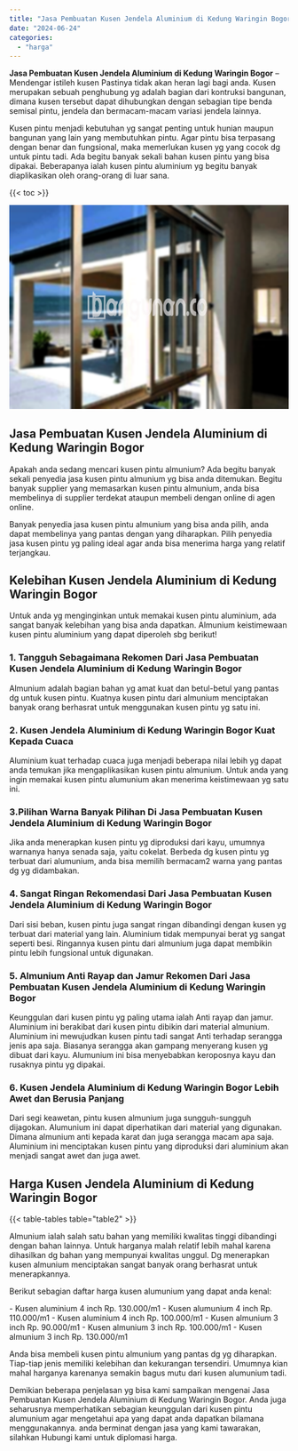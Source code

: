 ```yaml
---
title: "Jasa Pembuatan Kusen Jendela Aluminium di Kedung Waringin Bogor"
date: "2024-06-24"
categories: 
  - "harga"
---
```


**Jasa Pembuatan Kusen Jendela Aluminium di Kedung Waringin Bogor** – Mendengar istileh kusen Pastinya tidak akan heran lagi bagi anda. Kusen merupakan sebuah penghubung yg adalah bagian dari kontruksi bangunan, dimana kusen tersebut dapat dihubungkan dengan sebagian tipe benda semisal pintu, jendela dan bermacam-macam variasi jendela lainnya.

Kusen pintu menjadi kebutuhan yg sangat penting untuk hunian maupun bangunan yang lain yang membutuhkan pintu. Agar pintu bisa terpasang dengan benar dan fungsional, maka memerlukan kusen yg yang cocok dg untuk pintu tadi. Ada begitu banyak sekali bahan kusen pintu yang bisa dipakai. Beberapanya ialah kusen pintu aluminium yg begitu banyak diaplikasikan oleh orang-orang di luar sana.

{{< toc >}}

![Jasa Pembuatan Kusen Jendela Aluminium di Kedung Waringin Bogor](/images/harga-kusen-jendela-alumunium-02.png)

## Jasa Pembuatan Kusen Jendela Aluminium di Kedung Waringin Bogor

Apakah anda sedang mencari kusen pintu almunium? Ada begitu banyak sekali penyedia jasa kusen pintu almunium yg bisa anda ditemukan. Begitu banyak supplier yang memasarkan kusen pintu almunium, anda bisa membelinya di supplier terdekat ataupun membeli dengan online di agen online.

Banyak penyedia jasa kusen pintu almunium yang bisa anda pilih, anda dapat membelinya yang pantas dengan yang diharapkan. Pilih penyedia jasa kusen pintu yg paling ideal agar anda bisa menerima harga yang relatif terjangkau.

## Kelebihan Kusen Jendela Aluminium di Kedung Waringin Bogor

Untuk anda yg menginginkan untuk memakai kusen pintu aluminium, ada sangat banyak kelebihan yang bisa anda dapatkan. Almunium keistimewaan kusen pintu aluminium yang dapat diperoleh sbg berikut!

### 1\. Tangguh Sebagaimana Rekomen Dari Jasa Pembuatan Kusen Jendela Aluminium di Kedung Waringin Bogor

Almunium adalah bagian bahan yg amat kuat dan betul-betul yang pantas dg untuk kusen pintu. Kuatnya kusen pintu dari almunium menciptakan banyak orang berhasrat untuk menggunakan kusen pintu yg satu ini.

### 2\. Kusen Jendela Aluminium di Kedung Waringin Bogor Kuat Kepada Cuaca

Aluminium kuat terhadap cuaca juga menjadi beberapa nilai lebih yg dapat anda temukan jika mengaplikasikan kusen pintu almunium. Untuk anda yang ingin memakai kusen pintu alumunium akan menerima keistimewaan yg satu ini.

### 3.Pilihan Warna Banyak Pilihan Di Jasa Pembuatan Kusen Jendela Aluminium di Kedung Waringin Bogor

Jika anda menerapkan kusen pintu yg diproduksi dari kayu, umumnya warnanya hanya senada saja, yaitu cokelat. Berbeda dg kusen pintu yg terbuat dari alumunium, anda bisa memilih bermacam2 warna yang pantas dg yg didambakan.

### 4\. Sangat Ringan Rekomendasi Dari Jasa Pembuatan Kusen Jendela Aluminium di Kedung Waringin Bogor

Dari sisi beban, kusen pintu juga sangat ringan dibandingi dengan kusen yg terbuat dari material yang lain. Aluminium tidak mempunyai berat yg sangat seperti besi. Ringannya kusen pintu dari almunium juga dapat membikin pintu lebih fungsional untuk digunakan.

### 5\. Almunium Anti Rayap dan Jamur Rekomen Dari Jasa Pembuatan Kusen Jendela Aluminium di Kedung Waringin Bogor

Keunggulan dari kusen pintu yg paling utama ialah Anti rayap dan jamur. Aluminium ini berakibat dari kusen pintu dibikin dari material almunium. Aluminium ini mewujudkan kusen pintu tadi sangat Anti terhadap serangga jenis apa saja. Biasanya serangga akan gampang menyerang kusen yg dibuat dari kayu. Alumunium ini bisa menyebabkan keroposnya kayu dan rusaknya pintu yg dipakai.

### 6\. Kusen Jendela Aluminium di Kedung Waringin Bogor Lebih Awet dan Berusia Panjang

Dari segi keawetan, pintu kusen almunium juga sungguh-sungguh dijagokan. Alumunium ini dapat diperhatikan dari material yang digunakan. Dimana almunium anti kepada karat dan juga serangga macam apa saja. Aluminium ini menciptakan kusen pintu yang diproduksi dari aluminium akan menjadi sangat awet dan juga awet.

## Harga Kusen Jendela Aluminium di Kedung Waringin Bogor

{{< table-tables table="table2" >}}

Almunium ialah salah satu bahan yang memiliki kwalitas tinggi dibandingi dengan bahan lainnya. Untuk harganya malah relatif lebih mahal karena dihasilkan dg bahan yang mempunyai kwalitas unggul. Dg menerapkan kusen almunium menciptakan sangat banyak orang berhasrat untuk menerapkannya.

Berikut sebagian daftar harga kusen alumunium yang dapat anda kenal:

\- Kusen aluminium 4 inch Rp. 130.000/m1 - Kusen alumunium 4 inch Rp. 110.000/m1 - Kusen aluminium 4 inch Rp. 100.000/m1 - Kusen almunium 3 inch Rp. 90.000/m1 - Kusen almunium 3 inch Rp. 100.000/m1 - Kusen almunium 3 inch Rp. 130.000/m1

Anda bisa membeli kusen pintu almunium yang pantas dg yg diharapkan. Tiap-tiap jenis memiliki kelebihan dan kekurangan tersendiri. Umumnya kian mahal harganya karenanya semakin bagus mutu dari kusen alumunium tadi.

Demikian beberapa penjelasan yg bisa kami sampaikan mengenai Jasa Pembuatan Kusen Jendela Aluminium di Kedung Waringin Bogor. Anda juga seharusnya memperhatikan sebagian keunggulan dari kusen pintu alumunium agar mengetahui apa yang dapat anda dapatkan bilamana menggunakannya. anda berminat dengan jasa yang kami tawarakan, silahkan Hubungi kami untuk diplomasi harga.
